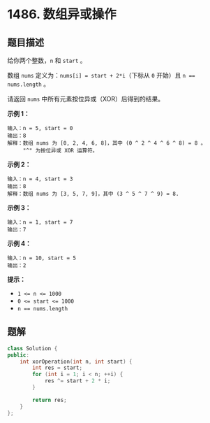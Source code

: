 # 1486. 数组异或操作

## 题目描述

给你两个整数，`n` 和 `start` 。

数组 `nums` 定义为：`nums[i] = start + 2*i`（下标从 `0` 开始）且 `n == nums.length` 。

请返回 `nums` 中所有元素按位异或（XOR）后得到的结果。

**示例 1：**

```
输入：n = 5, start = 0
输出：8
解释：数组 nums 为 [0, 2, 4, 6, 8]，其中 (0 ^ 2 ^ 4 ^ 6 ^ 8) = 8 。
     "^" 为按位异或 XOR 运算符。
```

**示例 2：**

```
输入：n = 4, start = 3
输出：8
解释：数组 nums 为 [3, 5, 7, 9]，其中 (3 ^ 5 ^ 7 ^ 9) = 8.
```

**示例 3：**

```
输入：n = 1, start = 7
输出：7
```

**示例 4：**

```
输入：n = 10, start = 5
输出：2
```

**提示：**

* `1 <= n <= 1000`
* `0 <= start <= 1000`
* `n == nums.length`

## 题解

```cpp
class Solution {
public:
    int xorOperation(int n, int start) {
        int res = start;
        for (int i = 1; i < n; ++i) {
            res ^= start + 2 * i;
        }

        return res;
    }
};
```